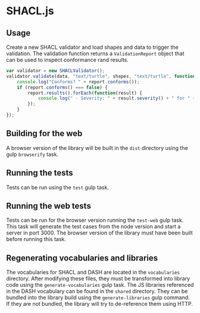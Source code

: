 # SHACL.js

## Usage

Create a new SHACL validator and load shapes and data to trigger the validation.
The validation function returns a `ValidationReport` object that can be used to inspect conformance rand results.

```javascript
var validator = new SHACLValidator();
validator.validate(data, "text/turtle", shapes, "text/turtle", function (e, report) {
    console.log("Conforms? " + report.conforms());
    if (report.conforms() === false) {
        report.results().forEach(function(result) {
            console.log(" - Severity: " + result.severity() + " for " + result.sourceConstraintComponent());
        });
    }
});
```

## Building for the web

A browser version of the library will be built in the `dist` directory using the gulp `browserify` task.

## Running the tests

Tests can be run using the `test` gulp task.

## Running the web tests

Tests can be run for the browser version running the `test-web` gulp task. This task will generate the test cases from
the node version and start a server in port 3000. The browser version of the library must have been built before running
this task.

## Regenerating vocabularies and libraries

The vocabularies for SHACL and DASH are located in the `vocabularies` directory. After modifying these files, they must
be transformed into library code using the `generate-vocabularies` gulp task.
The JS libraries referenced in the DASH vocabulary can be found in the `shared` directory. They can be bundled into the 
library build using the `generate-libraries` gulp command. If they are not bundled, the library will try to de-reference
them using HTTP.